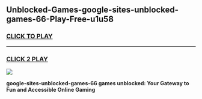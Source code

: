 
## Unblocked-Games-google-sites-unblocked-games-66-Play-Free-u1u58
<h3>
<a href="https://premium76.site?title=google-sites-unblocked-games-66&ref=17A">CLICK TO PLAY</a></h3>
<hr>

<h3>
<a href="https://premium76.site?title=google-sites-unblocked-games-66&ref=17A">CLICK 2 PLAY</a>
  
</h3>

<a href="https://premium76.site?title=google-sites-unblocked-games-66&ref=17A"><img src="https://clearcache.store/games.png"></a>


**google-sites-unblocked-games-66 games unblocked: Your Gateway to Fun and Accessible Online Gaming**
